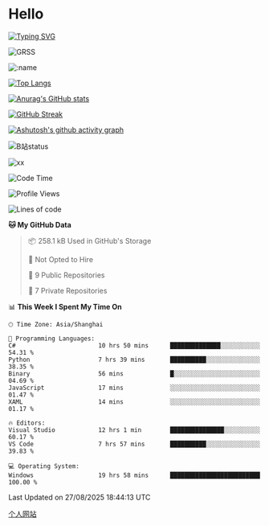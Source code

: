 # Hello


[![Typing SVG](https://readme-typing-svg.demolab.com?font=Fira+Code&pause=1000&color=F78FDE&width=435&lines=Ciallo%ef%bd%9e(%e2%88%a0%e3%83%bb%cf%89%3c+)%e2%8c%92%e2%98%85)](https://git.io/typing-svg)

![GRSS](https://github-readme-steam-card.vercel.app/status/?steamid=76561198221796636&show_in_game_bg=true&show_recent_game_bg=true&animated_avatar=true)

![:name](https://count.getloli.com/get/@hk416?theme=rule34)

[![Top Langs](https://github-readme-stats.vercel.app/api/top-langs/?username=qq583044063qq&locale=cn&hide=javascript,html)](https://github.com/anuraghazra/github-readme-stats)

[![Anurag's GitHub stats](https://github-readme-stats.vercel.app/api?username=qq583044063qq&count_private=true&show_icons=true&locale=cn)](https://github.com/anuraghazra/github-readme-stats)

[![GitHub Streak](https://streak-stats.demolab.com/?user=qq583044063qq&locale=zh_Hans)](https://git.io/streak-stats)

[![Ashutosh's github activity graph](https://github-readme-activity-graph.vercel.app/graph?username=qq583044063qq)](https://github.com/ashutosh00710/github-readme-activity-graph)

![B站status](https://stats.justsong.cn/api/bilibili/?id=3931848&lang=zh-CN)

![xx](xx.gif)

<!--START_SECTION:waka-->
![Code Time](http://img.shields.io/badge/Code%20Time-1%2C891%20hrs%202%20mins-blue)

![Profile Views](http://img.shields.io/badge/Profile%20Views-1-blue)

![Lines of code](https://img.shields.io/badge/From%20Hello%20World%20I%27ve%20Written-995.0%20thousand%20lines%20of%20code-blue)

**🐱 My GitHub Data** 

> 📦 258.1 kB Used in GitHub's Storage 
 > 
> 🚫 Not Opted to Hire
 > 
> 📜 9 Public Repositories 
 > 
> 🔑 7 Private Repositories 
 > 
📊 **This Week I Spent My Time On** 

```text
🕑︎ Time Zone: Asia/Shanghai

💬 Programming Languages: 
C#                       10 hrs 50 mins      ██████████████░░░░░░░░░░░   54.31 % 
Python                   7 hrs 39 mins       ██████████░░░░░░░░░░░░░░░   38.35 % 
Binary                   56 mins             █░░░░░░░░░░░░░░░░░░░░░░░░   04.69 % 
JavaScript               17 mins             ░░░░░░░░░░░░░░░░░░░░░░░░░   01.47 % 
XAML                     14 mins             ░░░░░░░░░░░░░░░░░░░░░░░░░   01.17 % 

🔥 Editors: 
Visual Studio            12 hrs 1 min        ███████████████░░░░░░░░░░   60.17 % 
VS Code                  7 hrs 57 mins       ██████████░░░░░░░░░░░░░░░   39.83 % 

💻 Operating System: 
Windows                  19 hrs 58 mins      █████████████████████████   100.00 % 
```


 Last Updated on 27/08/2025 18:44:13 UTC
<!--END_SECTION:waka-->

[个人网站](https://blog.ayatsukinora.org.cn)
